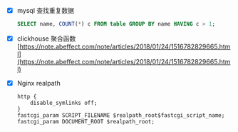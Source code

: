 - [x] mysql 查找重复数据

  ```sql
  SELECT name, COUNT(*) c FROM table GROUP BY name HAVING c > 1;
  
  ```

- [x] clickhouse 聚合函数 [https://note.abeffect.com/note/articles/2018/01/24/1516782829665.html](https://note.abeffect.com/note/articles/2018/01/24/1516782829665.html)

- [x] Nginx realpath 

  ```
  http {
      disable_symlinks off;
  }
  fastcgi_param SCRIPT_FILENAME $realpath_root$fastcgi_script_name;
  fastcgi_param DOCUMENT_ROOT $realpath_root;
  ```